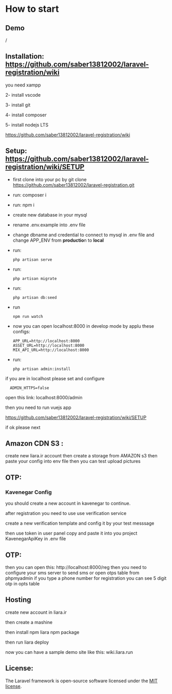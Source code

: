 # How to start


## Demo

/

## Installation: https://github.com/saber13812002/laravel-registration/wiki

you need xampp 

2- install vscode 

3- install git

4- install composer

5- install nodejs LTS

https://github.com/saber13812002/laravel-registration/wiki

## Setup: https://github.com/saber13812002/laravel-registration/wiki/SETUP

- first clone into your pc by git clone https://github.com/saber13812002/laravel-registration.git
- run: composer i
- run: npm i
- create new database in your mysql
- rename .env.example into .env file
- change dbname and credential to connect to mysql in .env file and change APP_ENV from **productio**n to **local**
- run: 

      php artisan serve

- run: 

      php artisan migrate
        
- run: 

      php artisan db:seed
        
        
- run 

      npm run watch
      
- now you can open localhost:8000 in develop mode by applu these configs:

      APP_URL=http://localhost:8000
      ASSET_URL=http://localhost:8000
      MIX_API_URL=http://localhost:8000

- run: 

      php artisan admin:install

if you are in localhost please set and configure 

      ADMIN_HTTPS=false
    
open this link: localhost:8000/admin

then you need to run vuejs app


https://github.com/saber13812002/laravel-registration/wiki/SETUP

if ok please next

## Amazon CDN S3 :

create new liara.ir account 
then create a storage from AMAZON s3
then paste your config into env file
then you can test upload pictures


## OTP:

### Kavenegar Config

you should create a new account in kavenegar to continue.

after registration you need to use use verification service

create a new verification template and config it by your test messsage 

then use token in user panel copy and paste it into you project KavenegarApiKey in .env file

## OTP:

then you can open this: http://localhost:8000/reg
then you need to configure your sms server to send sms or open otps table from phpmyadmin
if you type a phone number for registration you can see 5 digit otp in opts table

## Hosting

create new account in liara.ir

then create a mashine

then install npm liara npm package

then run liara deploy

now you can have a sample demo site like this: wiki.liara.run

## License:

The Laravel framework is open-source software licensed under the [MIT license](https://opensource.org/licenses/MIT).
